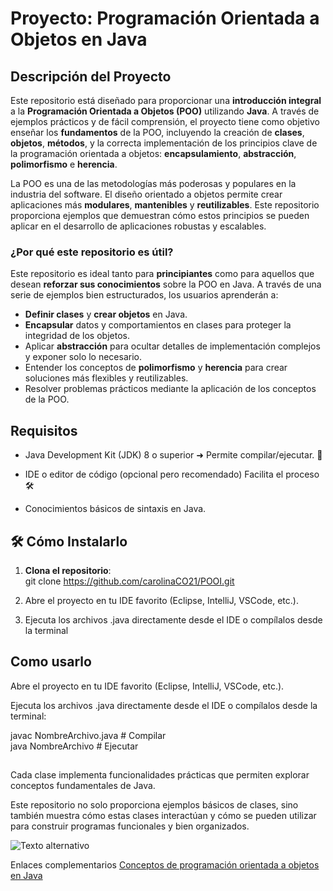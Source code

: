 # Proyecto: **Programación Orientada a Objetos en Java**

## Descripción del Proyecto

Este repositorio está diseñado para proporcionar una **introducción integral** a la **Programación Orientada a Objetos (POO)** utilizando **Java**. A través de ejemplos prácticos y de fácil comprensión, el proyecto tiene como objetivo enseñar los **fundamentos** de la POO, incluyendo la creación de **clases**, **objetos**, **métodos**, y la correcta implementación de los principios clave de la programación orientada a objetos: **encapsulamiento**, **abstracción**, **polimorfismo** e **herencia**.

La POO es una de las metodologías más poderosas y populares en la industria del software. El diseño orientado a objetos permite crear aplicaciones más **modulares**, **mantenibles** y **reutilizables**. Este repositorio proporciona ejemplos que demuestran cómo estos principios se pueden aplicar en el desarrollo de aplicaciones robustas y escalables.

### ¿Por qué este repositorio es útil?

Este repositorio es ideal tanto para **principiantes** como para aquellos que desean **reforzar sus conocimientos** sobre la POO en Java. A través de una serie de ejemplos bien estructurados, los usuarios aprenderán a:
- **Definir clases** y **crear objetos** en Java.
- **Encapsular** datos y comportamientos en clases para proteger la integridad de los objetos.
- Aplicar **abstracción** para ocultar detalles de implementación complejos y exponer solo lo necesario.
- Entender los conceptos de **polimorfismo** y **herencia** para crear soluciones más flexibles y reutilizables.
- Resolver problemas prácticos mediante la aplicación de los conceptos de la POO.

## Requisitos
- Java Development Kit (JDK) 8 o superior ➜ Permite compilar/ejecutar. 🔧

- IDE o editor de código (opcional pero recomendado) Facilita el proceso  🛠️

- Conocimientos básicos de sintaxis en Java.

## 🛠️ Cómo Instalarlo  
1. **Clona el repositorio**:  
   git clone https://github.com/carolinaCO21/POOI.git

2. Abre el proyecto en tu IDE favorito (Eclipse, IntelliJ, VSCode, etc.).

3. Ejecuta los archivos .java directamente desde el IDE o compílalos desde la terminal

## Como usarlo
Abre el proyecto en tu IDE favorito (Eclipse, IntelliJ, VSCode, etc.).

Ejecuta los archivos .java directamente desde el IDE o compílalos desde la terminal:

javac NombreArchivo.java  # Compilar  
java NombreArchivo        # Ejecutar  

## 
Cada clase implementa funcionalidades prácticas que permiten explorar conceptos fundamentales de Java.

Este repositorio no solo proporciona ejemplos básicos de clases, sino también muestra cómo estas clases interactúan y cómo se pueden utilizar para construir programas funcionales y bien organizados.

![Texto alternativo](https://www.manualweb.net/img/logos/java.png)

Enlaces complementarios
[Conceptos de programación orientada a objetos en Java](https://codegym.cc/es/groups/posts/es.76.conceptos-de-programacion-orientada-a-objetos-en-java)


